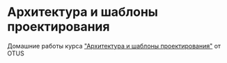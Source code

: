 # Архитектура и шаблоны проектирования

Домашние работы курса ["Архитектура и шаблоны проектирования"](https://otus.ru/lessons/patterns) от OTUS
